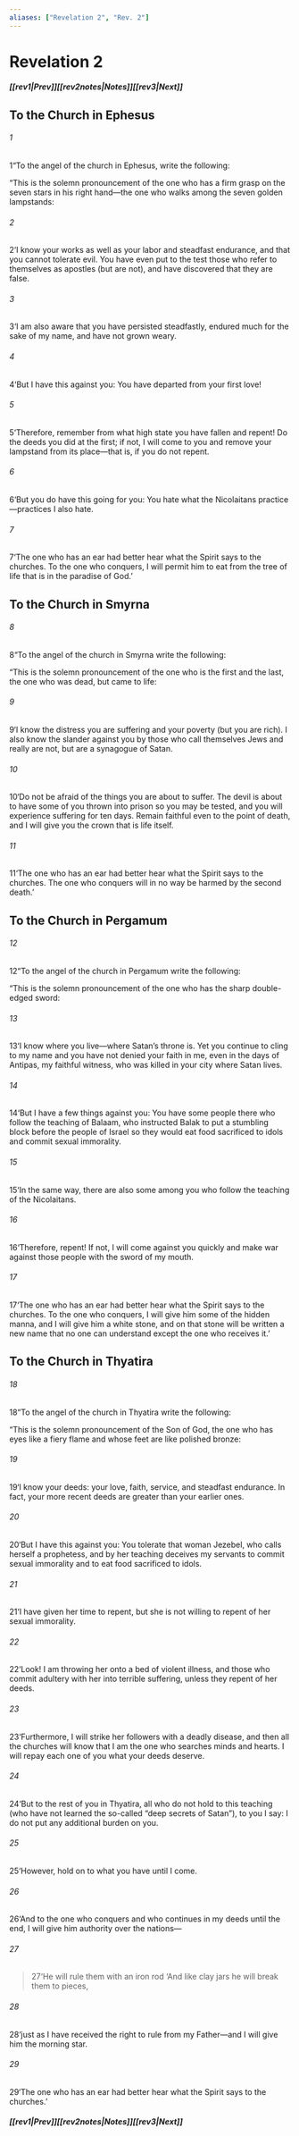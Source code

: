 ```yaml
---
aliases: ["Revelation 2", "Rev. 2"]
---
```

# Revelation 2
##### <span class=arrow-left></span>[[rev1|Prev]]<span class=navigation-separator></span>[[rev2notes|Notes]]<span class=navigation-separator></span>[[rev3|Next]]<span class=arrow-right></span>
## To the Church in Ephesus
###### 1
<span class=verse-first>1</span>“To the angel of the church in Ephesus, write the following:
<div class=paragraph-break></div>

“This is the solemn pronouncement of the one who has a firm grasp on the seven stars in his right hand—the one who walks among the seven golden lampstands:
<div class=paragraph-break></div>

###### 2
<span class=verse-first>2</span>‘I know your works as well as your labor and steadfast endurance, and that you cannot tolerate evil. You have even put to the test those who refer to themselves as apostles (but are not), and have discovered that they are false.
###### 3
<span class=verse-body>3</span>‘I am also aware that you have persisted steadfastly, endured much for the sake of my name, and have not grown weary.
###### 4
<span class=verse-body>4</span>‘But I have this against you: You have departed from your first love!
###### 5
<span class=verse-body>5</span>‘Therefore, remember from what high state you have fallen and repent! Do the deeds you did at the first; if not, I will come to you and remove your lampstand from its place—that is, if you do not repent.
###### 6
<span class=verse-body>6</span>‘But you do have this going for you: You hate what the Nicolaitans practice—practices I also hate.
###### 7
<span class=verse-body>7</span>‘The one who has an ear had better hear what the Spirit says to the churches. To the one who conquers, I will permit him to eat from the tree of life that is in the paradise of God.’
## To the Church in Smyrna
###### 8
<span class=verse-first>8</span>“To the angel of the church in Smyrna write the following:
<div class=paragraph-break></div>

“This is the solemn pronouncement of the one who is the first and the last, the one who was dead, but came to life:
<div class=paragraph-break></div>

###### 9
<span class=verse-first>9</span>‘I know the distress you are suffering and your poverty (but you are rich). I also know the slander against you by those who call themselves Jews and really are not, but are a synagogue of Satan.
###### 10
<span class=verse-body>10</span>‘Do not be afraid of the things you are about to suffer. The devil is about to have some of you thrown into prison so you may be tested, and you will experience suffering for ten days. Remain faithful even to the point of death, and I will give you the crown that is life itself.
###### 11
<span class=verse-body>11</span>‘The one who has an ear had better hear what the Spirit says to the churches. The one who conquers will in no way be harmed by the second death.’
## To the Church in Pergamum
###### 12
<span class=verse-first>12</span>“To the angel of the church in Pergamum write the following:
<div class=paragraph-break></div>

“This is the solemn pronouncement of the one who has the sharp double-edged sword:
<div class=paragraph-break></div>

###### 13
<span class=verse-first>13</span>‘I know where you live—where Satan’s throne is. Yet you continue to cling to my name and you have not denied your faith in me, even in the days of Antipas, my faithful witness, who was killed in your city where Satan lives.
###### 14
<span class=verse-body>14</span>‘But I have a few things against you: You have some people there who follow the teaching of Balaam, who instructed Balak to put a stumbling block before the people of Israel so they would eat food sacrificed to idols and commit sexual immorality.
###### 15
<span class=verse-body>15</span>‘In the same way, there are also some among you who follow the teaching of the Nicolaitans.
###### 16
<span class=verse-body>16</span>‘Therefore, repent! If not, I will come against you quickly and make war against those people with the sword of my mouth.
###### 17
<span class=verse-body>17</span>‘The one who has an ear had better hear what the Spirit says to the churches. To the one who conquers, I will give him some of the hidden manna, and I will give him a white stone, and on that stone will be written a new name that no one can understand except the one who receives it.’
## To the Church in Thyatira
###### 18
<span class=verse-first>18</span>“To the angel of the church in Thyatira write the following:
<div class=paragraph-break></div>

“This is the solemn pronouncement of the Son of God, the one who has eyes like a fiery flame and whose feet are like polished bronze:
<div class=paragraph-break></div>

###### 19
<span class=verse-first>19</span>‘I know your deeds: your love, faith, service, and steadfast endurance. In fact, your more recent deeds are greater than your earlier ones.
###### 20
<span class=verse-body>20</span>‘But I have this against you: You tolerate that woman Jezebel, who calls herself a prophetess, and by her teaching deceives my servants to commit sexual immorality and to eat food sacrificed to idols.
###### 21
<span class=verse-body>21</span>‘I have given her time to repent, but she is not willing to repent of her sexual immorality.
###### 22
<span class=verse-body>22</span>‘Look! I am throwing her onto a bed of violent illness, and those who commit adultery with her into terrible suffering, unless they repent of her deeds.
###### 23
<span class=verse-body>23</span>‘Furthermore, I will strike her followers with a deadly disease, and then all the churches will know that I am the one who searches minds and hearts. I will repay each one of you what your deeds deserve.
###### 24
<span class=verse-body>24</span>‘But to the rest of you in Thyatira, all who do not hold to this teaching (who have not learned the so-called “deep secrets of Satan”), to you I say: I do not put any additional burden on you.
###### 25
<span class=verse-body>25</span>‘However, hold on to what you have until I come.
###### 26
<span class=verse-body>26</span>‘And to the one who conquers and who continues in my deeds until the end, I will give him authority over the nations—
<div class=paragraph-break></div>

###### 27
><span class=verse-body-poetry>27</span><span class=poetry-quote-single>‘</span>He will rule them with an iron rod
><span class=poetry-quote-single>‘</span>And like clay jars he will break them to pieces,
<div class=paragraph-break></div>

###### 28
<span class=verse-body>28</span>‘just as I have received the right to rule from my Father—and I will give him the morning star.
###### 29
<span class=verse-body>29</span>‘The one who has an ear had better hear what the Spirit says to the churches.’
##### <span class=arrow-left></span>[[rev1|Prev]]<span class=navigation-separator></span>[[rev2notes|Notes]]<span class=navigation-separator></span>[[rev3|Next]]<span class=arrow-right></span>